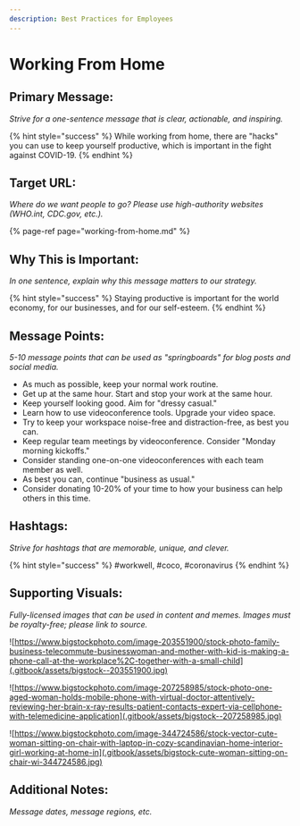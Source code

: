 ```yaml
---
description: Best Practices for Employees
---
```


# Working From Home

## Primary Message:

_Strive for a one-sentence message that is clear, actionable, and inspiring._

{% hint style="success" %}
While working from home, there are "hacks" you can use to keep yourself productive, which is important in the fight against COVID-19.
{% endhint %}

## Target URL:

_Where do we want people to go? Please use high-authority websites \(WHO.int, CDC.gov, etc.\)._

{% page-ref page="working-from-home.md" %}

## Why This is Important:

_In one sentence, explain why this message matters to our strategy._

{% hint style="success" %}
Staying productive is important for the world economy, for our businesses, and for our self-esteem.
{% endhint %}

## Message Points:

_5-10 message points that can be used as "springboards" for blog posts and social media._

* As much as possible, keep your normal work routine.
* Get up at the same hour. Start and stop your work at the same hour.
* Keep yourself looking good. Aim for "dressy casual."
* Learn how to use videoconference tools. Upgrade your video space.
* Try to keep your workspace noise-free and distraction-free, as best you can.
* Keep regular team meetings by videoconference. Consider "Monday morning kickoffs."
* Consider standing one-on-one videoconferences with each team member as well.
* As best you can, continue "business as usual." 
* Consider donating 10-20% of your time to how your business can help others in this time.

## Hashtags:

_Strive for hashtags that are memorable, unique, and clever._

{% hint style="success" %}
\#workwell, \#coco, \#coronavirus
{% endhint %}

## Supporting Visuals:

_Fully-licensed images that can be used in content and memes. Images must be royalty-free; please link to source._

![https://www.bigstockphoto.com/image-203551900/stock-photo-family-business-telecommute-businesswoman-and-mother-with-kid-is-making-a-phone-call-at-the-workplace%2C-together-with-a-small-child](.gitbook/assets/bigstock--203551900.jpg)

![https://www.bigstockphoto.com/image-207258985/stock-photo-one-aged-woman-holds-mobile-phone-with-virtual-doctor-attentively-reviewing-her-brain-x-ray-results-patient-contacts-expert-via-cellphone-with-telemedicine-application](.gitbook/assets/bigstock--207258985.jpg)

![https://www.bigstockphoto.com/image-344724586/stock-vector-cute-woman-sitting-on-chair-with-laptop-in-cozy-scandinavian-home-interior-girl-working-at-home-in](.gitbook/assets/bigstock-cute-woman-sitting-on-chair-wi-344724586.jpg)

## Additional Notes:

_Message dates, message regions, etc._

